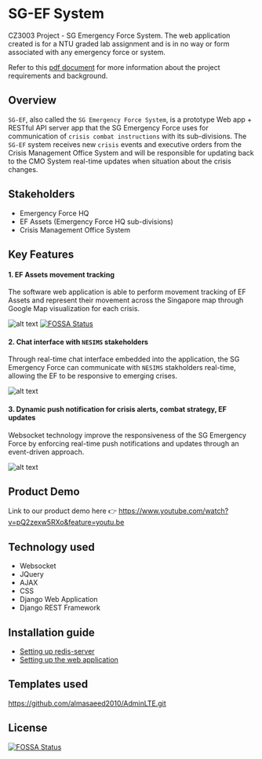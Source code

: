 # SG-EF System
CZ3003 Project - SG Emergency Force System. The web application created is for a NTU graded lab assignment and is in no way or form associated with any emergency force or system.

Refer to this [pdf document](_docs/lab-manual-nesims-v01-cz3003.pdf) for more information about the project requirements and background.


## Overview
`SG-EF`, also called the `SG Emergency Force System`, is a prototype Web app + RESTful API server app that the SG Emergency Force uses for communication of `crisis combat instructions` with its sub-divisions. The `SG-EF` system receives new `crisis` events and executive orders from the Crisis Management Office System and will be responsible for updating back to the CMO System real-time updates when situation about the crisis changes.


## Stakeholders
- Emergency Force HQ
- EF Assets (Emergency Force HQ sub-divisions)
- Crisis Management Office System


## Key Features

#### 1. EF Assets movement tracking
The software web application is able to perform movement tracking of EF Assets and represent their movement across the Singapore map through Google Map visualization for each crisis.

![alt text](_sample_image/efassets-movement-tracking.JPG)
[![FOSSA Status](https://app.fossa.io/api/projects/git%2Bgithub.com%2Fsohjunjie%2Feforce.svg?type=shield)](https://app.fossa.io/projects/git%2Bgithub.com%2Fsohjunjie%2Feforce?ref=badge_shield)

#### 2. Chat interface with `NESIMS` stakeholders
Through real-time chat interface embedded into the application, the SG Emergency Force can communicate with `NESIMS` stakholders real-time, allowing the EF to be responsive to emerging crises.

![alt text](_sample_image/chat-interface.JPG)

#### 3. Dynamic push notification for crisis alerts, combat strategy, EF updates
Websocket technology improve the responsiveness of the SG Emergency Force by enforcing real-time push notifications and updates through an event-driven approach.

![alt text](_sample_image/push-notification-message.JPG)


## Product Demo

Link to our product demo here :point_right: https://www.youtube.com/watch?v=pQ2zexw5RXo&feature=youtu.be


## Technology used
- Websocket
- JQuery
- AJAX
- CSS
- Django Web Application
- Django REST Framework


## Installation guide
- [Setting up redis-server](INSTALL-WEBSOCKET-SERVER.md)
- [Setting up the web application](INSTALL.md)


## Templates used
https://github.com/almasaeed2010/AdminLTE.git


## License
[![FOSSA Status](https://app.fossa.io/api/projects/git%2Bgithub.com%2Fsohjunjie%2Feforce.svg?type=large)](https://app.fossa.io/projects/git%2Bgithub.com%2Fsohjunjie%2Feforce?ref=badge_large)